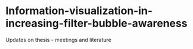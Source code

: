 # Information-visualization-in-increasing-filter-bubble-awareness
Updates on thesis - meetings and literature
